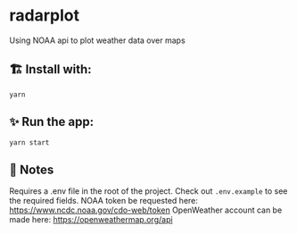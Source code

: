 # radarplot

Using NOAA api to plot weather data over maps

## 🏗️ Install with:

`yarn`

## ✨ Run the app:

`yarn start`

## 📝 Notes

Requires a .env file in the root of the project. Check out `.env.example` to see the required fields.
NOAA token be requested here: https://www.ncdc.noaa.gov/cdo-web/token
OpenWeather account can be made here: https://openweathermap.org/api
